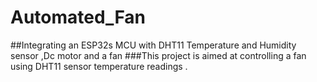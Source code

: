 # Automated_Fan
##Integrating an  ESP32s MCU with DHT11 Temperature and Humidity sensor ,Dc motor and a fan
###This project is aimed at controlling a fan using DHT11 sensor temperature readings .


